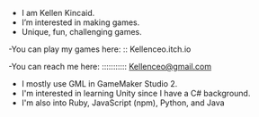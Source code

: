 - I am Kellen Kincaid.
- I’m interested in making games.
- Unique, fun, challenging games.

-You can play my games here: :: Kellenceo.itch.io

-You can reach me here: ::::::::::: Kellenceo@gmail.com

- I mostly use GML in GameMaker Studio 2.
- I'm interested in learning Unity since I have a C# background.
- I'm also into Ruby, JavaScript (npm), Python, and Java





